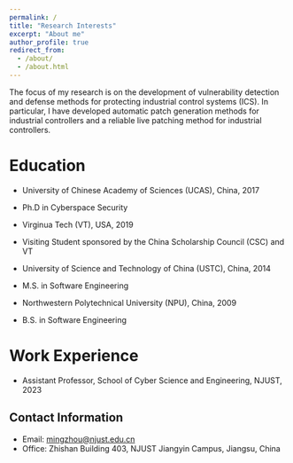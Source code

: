 ```yaml
---
permalink: /
title: "Research Interests"
excerpt: "About me"
author_profile: true
redirect_from: 
  - /about/
  - /about.html
---
```


The focus of my research is on the development of vulnerability detection and defense methods for protecting industrial control systems (ICS). In particular, I have developed automatic patch generation methods for industrial controllers and a reliable live patching method for industrial controllers. 

Education
======
- University of Chinese Academy of Sciences (UCAS), China, 2017
- Ph.D in Cyberspace Security

- Virginua Tech (VT), USA, 2019
- Visiting Student sponsored by the China Scholarship Council (CSC) and VT

- University of Science and Technology of China (USTC), China, 2014
- M.S. in Software Engineering

- Northwestern Polytechnical University (NPU), China, 2009
- B.S. in Software Engineering

Work Experience
======
- Assistant Professor, School of Cyber Science and Engineering, NJUST, 2023

Contact Information
------
- Email: mingzhou@njust.edu.cn
- Office: Zhishan Building 403, NJUST Jiangyin Campus, Jiangsu, China

